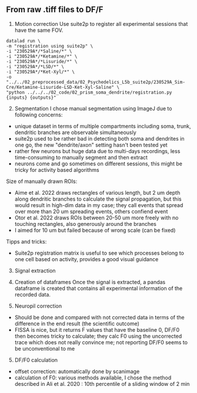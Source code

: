 ## From raw .tiff files to DF/F

1. Motion correction
Use suite2p to register all experimental sessions that have the same FOV.

```
datalad run \
-m "registration using suite2p" \
-i "230529A*/*Saline/*" \
-i "230529A*/*Ketamine/*" \
-i "230529A*/*Lisuride/*" \
-i "230529A*/*LSD/*" \
-i "230529A*/*Ket-Xyl/*" \
-o "../../02_preprocessed_data/02_Psychedelics_L5b_suite2p/230529A_Sim-Cre/Ketamine-Lisuride-LSD-Ket-Xyl-Saline" \
"python ../../../02_code/02_prism_soma_dendrite/registration.py {inputs} {outputs}"

```

2. Segmentation
I chose manual segmentation using ImageJ due to following concerns:
- unique dataset in terms of multiple compartments including soma, trunk, dendritic branches are observable simultaneously
- suite2p used to be rather bad in detecting both soma and dendrites in one go, the new "dendrite/axon" setting hasn't been tested yet
- rather few neurons but huge data due to multi-days recordings, less time-consuming to manually segment and then extract
- neurons come and go sometimes on different sessions, this might be tricky for activity based algorithms

Size of manually drawn ROIs:
- Aime et al. 2022 draws rectangles of various length, but 2 um depth along dendritic branches to calculate the signal propagation, but this would result in high-dim data in my case; they call events that spread over more than 20 um spreading events, others confiend event
- Otor et al. 2022 draws ROIs between 20-50 um more freely with no touching rectangles, also generously around the branches
- I aimed for 10 um but failed because of wrong scale (can be fixed)

Tipps and tricks:
- Suite2p registration matrix is useful to see which processes belong to one cell based on activity, provides a good visual guidance

3. Signal extraction

3. Creation of dataframes
Once the signal is extracted, a pandas dataframe is created that contains all experimental information of the recorded data.

4. Neuropil correction
- Should be done and compared with not corrected data in terms of the difference in the end result (the scientific outcome)
- FISSA is nice, but it returns F values that have the baseline 0, DF/F0 then becomes tricky to calculate; they calc F0 using the uncorrected trace which does not really convince me; not reporting DF/F0 seems to be unconventional to me

5. DF/F0 calculation
- offset correction: automatically done by scanimage
- calculation of F0: various methods available, I chose the method described in Ali et al. 2020 : 10th percentile of a sliding window of 2 min
